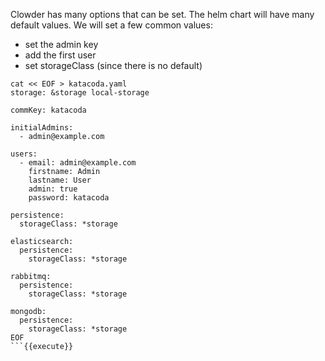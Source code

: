 Clowder has many options that can be set. The helm chart will have many default values. We will set a few common values:
- set the admin key
- add the first user
- set storageClass (since there is no default)

```
cat << EOF > katacoda.yaml
storage: &storage local-storage

commKey: katacoda

initialAdmins:
  - admin@example.com

users:
  - email: admin@example.com
    firstname: Admin
    lastname: User
    admin: true
    password: katacoda

persistence:
  storageClass: *storage

elasticsearch:
  persistence:
    storageClass: *storage

rabbitmq:
  persistence:
    storageClass: *storage

mongodb:
  persistence:
    storageClass: *storage
EOF
```{{execute}}

